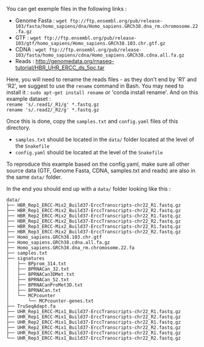 You can get exemple files in the following links :
* Genome Fasta : `wget ftp://ftp.ensembl.org/pub/release-103/fasta/homo_sapiens/dna/Homo_sapiens.GRCh38.dna_rm.chromosome.22.fa.gz`
* GTF : `wget ftp://ftp.ensembl.org/pub/release-103/gtf/homo_sapiens/Homo_sapiens.GRCh38.103.chr.gtf.gz`
* CDNA : `wget ftp://ftp.ensembl.org/pub/release-103/fasta/homo_sapiens/cdna/Homo_sapiens.GRCh38.cdna.all.fa.gz`
* Reads : http://genomedata.org/rnaseq-tutorial/HBR_UHR_ERCC_ds_5pc.tar

Here, you will need to rename the reads files - as they don't end by 'R1' and 'R2', we suggest to use the `rename` command in Bash.
You may need to install it : `sudo apt-get install rename` or 'conda install rename'.
And on this example dataset :  
`rename 's/.read1/_R1/g' *.fastq.gz`  
`rename 's/.read2/_R2/g' *.fastq.gz`

Once this is done, copy the `samples.txt` and `config.yaml` files of this directory.
* `samples.txt` should be located in the `data/` folder located at the level of the `Snakefile`
* `config.yaml` should be located at the level of the `Snakefile`

To reproduce this example based on the config.yaml, make sure all other source data (GTF, Genome Fasta, CDNA, samples.txt and reads) are also in the same `data/` folder.

In the end you should end up with a `data/` folder looking like this :
```
data/  
├── HBR_Rep1_ERCC-Mix2_Build37-ErccTranscripts-chr22_R1.fastq.gz  
├── HBR_Rep1_ERCC-Mix2_Build37-ErccTranscripts-chr22_R2.fastq.gz  
├── HBR_Rep2_ERCC-Mix2_Build37-ErccTranscripts-chr22_R1.fastq.gz  
├── HBR_Rep2_ERCC-Mix2_Build37-ErccTranscripts-chr22_R2.fastq.gz  
├── HBR_Rep3_ERCC-Mix2_Build37-ErccTranscripts-chr22_R1.fastq.gz  
├── HBR_Rep3_ERCC-Mix2_Build37-ErccTranscripts-chr22_R2.fastq.gz  
├── Homo_sapiens.GRCh38.103.chr.gtf  
├── Homo_sapiens.GRCh38.cdna.all.fa.gz  
├── Homo_sapiens.GRCh38.dna_rm.chromosome.22.fa  
├── samples.txt  
├── signatures  
│   ├── BPprom_314.txt  
│   ├── BPRNACan_32.txt  
│   ├── BPRNACan3DMet.txt  
│   ├── BPRNACan_52.txt  
│   ├── BPRNACanProMet3D.txt  
│   ├── BPRNACan.txt  
│   └── MCPcounter  
│       └── MCPcounter-genes.txt  
├── TruSeqAdapt.fa  
├── UHR_Rep1_ERCC-Mix1_Build37-ErccTranscripts-chr22_R1.fastq.gz  
├── UHR_Rep1_ERCC-Mix1_Build37-ErccTranscripts-chr22_R2.fastq.gz  
├── UHR_Rep2_ERCC-Mix1_Build37-ErccTranscripts-chr22_R1.fastq.gz  
├── UHR_Rep2_ERCC-Mix1_Build37-ErccTranscripts-chr22_R2.fastq.gz  
├── UHR_Rep3_ERCC-Mix1_Build37-ErccTranscripts-chr22_R1.fastq.gz  
└── UHR_Rep3_ERCC-Mix1_Build37-ErccTranscripts-chr22_R2.fastq.gz  
```

